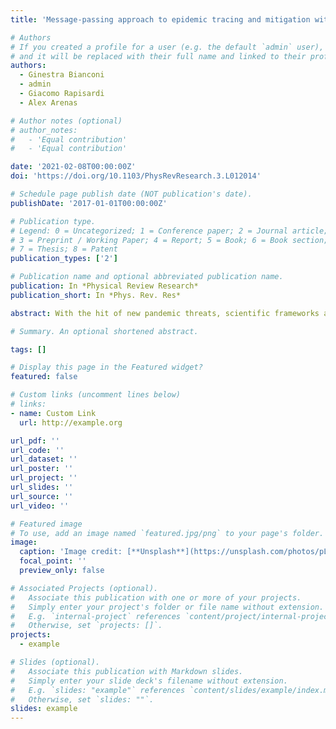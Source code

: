 ```yaml
---
title: 'Message-passing approach to epidemic tracing and mitigation with apps'

# Authors
# If you created a profile for a user (e.g. the default `admin` user), write the username (folder name) here
# and it will be replaced with their full name and linked to their profile.
authors:
  - Ginestra Bianconi
  - admin
  - Giacomo Rapisardi
  - Alex Arenas

# Author notes (optional)
# author_notes:
#   - 'Equal contribution'
#   - 'Equal contribution'

date: '2021-02-08T00:00:00Z'
doi: 'https://doi.org/10.1103/PhysRevResearch.3.L012014'

# Schedule page publish date (NOT publication's date).
publishDate: '2017-01-01T00:00:00Z'

# Publication type.
# Legend: 0 = Uncategorized; 1 = Conference paper; 2 = Journal article;
# 3 = Preprint / Working Paper; 4 = Report; 5 = Book; 6 = Book section;
# 7 = Thesis; 8 = Patent
publication_types: ['2']

# Publication name and optional abbreviated publication name.
publication: In *Physical Review Research*
publication_short: In *Phys. Rev. Res*

abstract: With the hit of new pandemic threats, scientific frameworks are needed to understand the unfolding of the epidemic. The use of mobile apps that are able to trace contacts is of utmost importance in order to control new infected cases and contain further propagation. Here we present a theoretical approach using both percolation and message-passing techniques, to the role of contact tracing, in mitigating an epidemic wave. We show how the increase of the app adoption level raises the value of the epidemic threshold, which is eventually maximized when high-degree nodes are preferentially targeted. Analytical results are compared with extensive Monte Carlo simulations showing good agreement for both homogeneous and heterogeneous networks. These results are important to quantify the level of adoption needed for contact-tracing apps to be effective in mitigating an epidemic.

# Summary. An optional shortened abstract.

tags: []

# Display this page in the Featured widget?
featured: false

# Custom links (uncomment lines below)
# links:
- name: Custom Link
  url: http://example.org

url_pdf: ''
url_code: ''
url_dataset: ''
url_poster: ''
url_project: ''
url_slides: ''
url_source: ''
url_video: ''

# Featured image
# To use, add an image named `featured.jpg/png` to your page's folder.
image:
  caption: 'Image credit: [**Unsplash**](https://unsplash.com/photos/pLCdAaMFLTE)'
  focal_point: ''
  preview_only: false

# Associated Projects (optional).
#   Associate this publication with one or more of your projects.
#   Simply enter your project's folder or file name without extension.
#   E.g. `internal-project` references `content/project/internal-project/index.md`.
#   Otherwise, set `projects: []`.
projects:
  - example

# Slides (optional).
#   Associate this publication with Markdown slides.
#   Simply enter your slide deck's filename without extension.
#   E.g. `slides: "example"` references `content/slides/example/index.md`.
#   Otherwise, set `slides: ""`.
slides: example
---
```

<!-- 
{{% callout note %}}
Click the _Cite_ button above to demo the feature to enable visitors to import publication metadata into their reference management software.
{{% /callout %}}

{{% callout note %}}
Create your slides in Markdown - click the _Slides_ button to check out the example.
{{% /callout %}}

Supplementary notes can be added here, including [code, math, and images](https://wowchemy.com/docs/writing-markdown-latex/). -->
